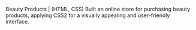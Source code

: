 Beauty Products | (HTML, CSS)
Built an online store for purchasing beauty
products, applying CSS2 for a visually appealing
and user-friendly interface.

